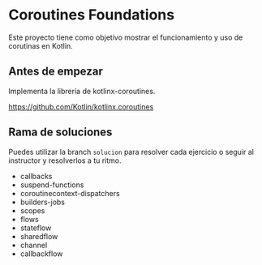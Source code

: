 # Coroutines Foundations

Este proyecto tiene como objetivo mostrar el funcionamiento y uso de corutinas en Kotlin.

## Antes de empezar

Implementa la librería de kotlinx-coroutines.

https://github.com/Kotlin/kotlinx.coroutines

## Rama de soluciones

Puedes utilizar la branch `solucion` para resolver cada ejercicio o seguir al instructor y resolverlos a tu ritmo.

- callbacks
- suspend-functions
- coroutinecontext-dispatchers
- builders-jobs
- scopes
- flows
- stateflow
- sharedflow
- channel
- callbackflow
